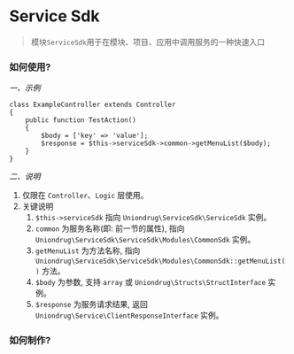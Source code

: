 # Service Sdk

> 模块`ServiceSdk`用于在模块、项目、应用中调用服务的一种快速入口


### 如何使用?

*一、示例*

```text
class ExampleController extends Controller 
{
    public function TestAction()
    {
        $body = ['key' => 'value'];
        $response = $this->serviceSdk->common->getMenuList($body);
    }
}
```

*二、说明*

1. 仅限在 `Controller`、`Logic` 层使用。
1. 关键说明
    1. `$this->serviceSdk` 指向 `Uniondrug\ServiceSdk\ServiceSdk` 实例。
    1. `common` 为服务名称(即: 前一节的属性), 指向 `Uniondrug\ServiceSdk\ServiceSdk\Modules\CommonSdk` 实例。
    1. `getMenuList` 为方法名称, 指向 `Uniondrug\ServiceSdk\ServiceSdk\Modules\CommonSdk::getMenuList()` 方法。
    1. `$body` 为参数, 支持 `array` 或 `Uniondrug\Structs\StructInterface` 实例。
    1. `$response` 为服务请求结果, 返回 `Uniondrug\Service\ClientResponseInterface` 实例。



### 如何制作?


